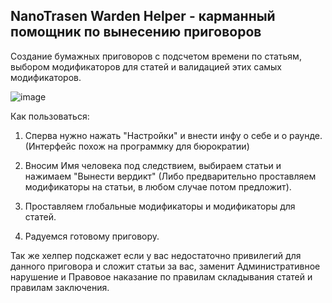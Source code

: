 ## NanoTrasen Warden Helper - карманный помощник по вынесению приговоров
Создание бумажных приговоров с подсчетом времени по статьям, выбором модификаторов для статей и валидацией этих самых модификаторов.

![image](https://github.com/user-attachments/assets/95e3bb57-ef43-4738-9dbf-634879b59721)

Как пользоваться:

1. Сперва нужно нажать "Настройки" и внести инфу о себе и о раунде. (Интерфейс похож на программку для бюрократии)

2. Вносим Имя человека под следствием, выбираем статьи и нажимаем "Вынести вердикт" (Либо предварительно проставляем модификаторы на статьи, в любом случае потом предложит).

3. Проставляем глобальные модификаторы и модификаторы для статей. 

4. Радуемся готовому приговору.

Так же хелпер подскажет если у вас недостаточно привилегий для данного приговора и сложит статьи за вас, заменит Административное нарушение и Правовое наказание по правилам складывания статей и правилам заключения.
